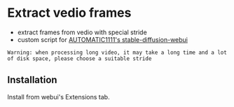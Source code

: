 # Extract vedio frames
- extract frames from vedio with special stride
- custom script for [AUTOMATIC1111's stable-diffusion-webui](https://github.com/AUTOMATIC1111/stable-diffusion-webui)

`Warning: when processing long video, it may take a long time and a lot of disk space, please choose a suitable stride`

## Installation
Install from webui's Extensions tab.

